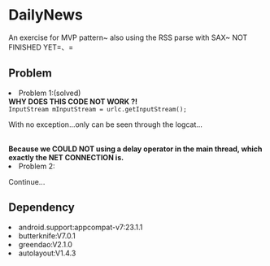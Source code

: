 # DailyNews
An exercise for MVP pattern~ also using the RSS parse with SAX~  NOT FINISHED YET=、=

<h2 style="font-color:#ff7d7d">Problem</h2>
  <li>Problem 1:(solved)</li>
    <strong>WHY DOES THIS CODE NOT WORK ?! </strong><br />
    <code>InputStream mInputStream = urlc.getInputStream();</code>
    <p>With no exception...only can be seen through the logcat...</p>
    <br />
    <strong>Because we COULD NOT using a delay operator in the main thread, which exactly the NET CONNECTION is.</strong>
  <li>Problem 2:</li>
    <p>Continue...</p>
<h2 style="font-color:#ff7d7d">Dependency</h2>
  <div>
  <li>android.support:appcompat-v7:23.1.1</li>
  <li>butterknife:V7.0.1</li>
  <li>greendao:V2.1.0</li>
  <li>autolayout:V1.4.3</li>
  </div>
